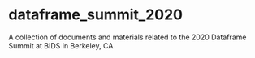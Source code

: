 # dataframe_summit_2020
A collection of documents and materials related to the 2020 Dataframe Summit at BIDS in Berkeley, CA
